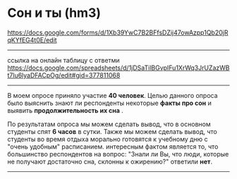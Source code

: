 # Сон и ты (hm3)
https://docs.google.com/forms/d/1Xb39YwC7B2BFfsDZij47owAzpp1Qb20jRqKYfEG4t0E/edit 
***
ссылка на онлайн таблицу с ответми
https://docs.google.com/spreadsheets/d/1jDSaTilBGvpIFu1XrWq3JrUZazWBt7lu6lyaDFACpOg/edit#gid=377811068 
***


В моем опросе приняло участие **40 человек**.
Целью данного опроса было выяснить знают ли респонденты некоторые **факты про сон** и выявить **продолжительность их сна** .

По результатам опроса мы можем сделать вывод, что в основном студенты спят **6 часов** в сутки. Также мы можем сделать вывод, что студенты во время отдыха морально готовятся к учебному дню с "очень удобным" расписанием. интересным фактом является то, что большинство респондентов на вопрос: "Знали ли Вы, что люди, которые не получают достаточно сна, склонны к ожирению?" ответили **нет**.
***
